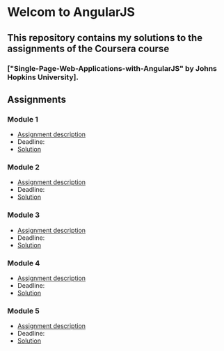 # Welcom to AngularJS


## This repository contains my solutions to the assignments of the Coursera course
### ["Single-Page-Web-Applications-with-AngularJS" by Johns Hopkins University].

## Assignments


### Module 1
* [Assignment description](./Descriptions/assignment1/Assignment-1.md)
* Deadline: 
* [Solution](https://shubhamkatheria11.github.io/Single-Page-Web-Applications-with-AngularJS/mod1_solution/)

### Module 2
* [Assignment description](./Descriptions/assignment2/Assignment-2.md)
* Deadline: 
* [Solution](https://shubhamkatheria11.github.io/Single-Page-Web-Applications-with-AngularJS/mod2_solution/)

### Module 3
* [Assignment description](./Descriptions/assignment3/Assignment-3.md)
* Deadline: 
* [Solution](https://shubhamkatheria11.github.io/Single-Page-Web-Applications-with-AngularJS/mod3_solution/)

### Module 4
* [Assignment description](./Descriptions/assignment4/Assignment-4.md)
* Deadline: 
* [Solution](https://shubhamkatheria11.github.io/Single-Page-Web-Applications-with-AngularJS/mod4_solution/)

### Module 5
* [Assignment description](./Descriptions/assignment5/Assignment-5.md)
* Deadline: 
* [Solution](https://shubhamkatheria11.github.io/Single-Page-Web-Applications-with-AngularJS/mod5_solution/)
